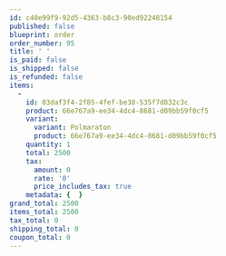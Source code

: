 ```yaml
---
id: c40e99f9-92d5-4363-b8c3-90ed92248154
published: false
blueprint: order
order_number: 95
title: ' '
is_paid: false
is_shipped: false
is_refunded: false
items:
  -
    id: 03daf3f4-2f85-4fef-be38-535f7d832c3c
    product: 66e767a9-ee34-4dc4-8681-d09bb59f0cf5
    variant:
      variant: Polmaraton
      product: 66e767a9-ee34-4dc4-8681-d09bb59f0cf5
    quantity: 1
    total: 2500
    tax:
      amount: 0
      rate: '0'
      price_includes_tax: true
    metadata: {  }
grand_total: 2500
items_total: 2500
tax_total: 0
shipping_total: 0
coupon_total: 0
---
```

